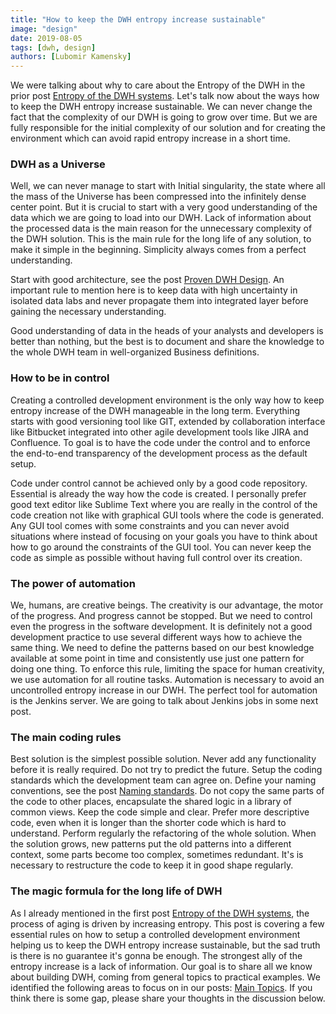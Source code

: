 ```yaml
---
title: "How to keep the DWH entropy increase sustainable"
image: "design"
date: 2019-08-05
tags: [dwh, design]
authors: [Lubomir Kamensky]
---
```


We were talking about why to care about the Entropy of the DWH in the prior post [Entropy of the DWH systems](https://posts.dwhacademy.com/entropy-of-dwh/). Let's talk now about the ways how to keep the DWH entropy increase sustainable.  We can never change the fact that the complexity of our DWH is going to grow over time. But we are fully responsible for the initial complexity of our solution and for creating the environment which can avoid rapid entropy increase in a short time.

### DWH as a Universe
Well, we can never manage to start with Initial singularity, the state where all the mass of the Universe has been compressed into the infinitely dense center point.  But it is crucial to start with a very good understanding of the data which we are going to load into our DWH. Lack of information about the processed data is the main reason for the unnecessary complexity of the DWH solution.  This is the main rule for the long life of any solution, to make it simple in the beginning.  Simplicity always comes from a perfect understanding.

Start with good architecture, see the post [Proven DWH Design](https://posts.dwhacademy.com/proven-design/).  An important rule to mention here is to keep data with high uncertainty in isolated data labs and never propagate them into integrated layer before gaining the necessary understanding. 

Good understanding of data in the heads of your analysts and developers is better than nothing, but the best is to document and share the knowledge to the whole DWH team in well-organized Business definitions.

### How to be in control
Creating a controlled development environment is the only way how to keep entropy increase of the DWH manageable in the long term.  Everything starts with good versioning tool like GIT, extended by collaboration interface like Bitbucket integrated into other agile development tools like JIRA and Confluence.  To goal is to have the code under the control and to enforce the end-to-end transparency of the development process as the default setup.

Code under control cannot be achieved only by a good code repository. Essential is already the way how the code is created. I personally prefer good text editor like Sublime Text where you are really in the control of the code creation not like with graphical GUI tools where the code is generated.   Any GUI tool comes with some constraints and you can never avoid situations where instead of focusing on your goals you have to think about how to go around the constraints of the GUI tool. You can never keep the code as simple as possible without having full control over its creation.

### The power of automation
We, humans, are creative beings. The creativity is our advantage, the motor of the progress.  And progress cannot be stopped. But we need to control even the progress in the software development. It is definitely not a good development practice to use several different ways how to achieve the same thing. We need to define the patterns based on our best knowledge available at some point in time and consistently use just one pattern for doing one thing. To enforce this rule, limiting the space for human creativity, we use automation for all routine tasks. Automation is necessary to avoid an uncontrolled entropy increase in our DWH.  The perfect tool for automation is the Jenkins server.  We are going to talk about Jenkins jobs in some next post.

### The main coding rules  
Best solution is the simplest possible solution.  Never add any functionality before it is really required.  Do not try to predict the future.  Setup the coding standards which the development team can agree on. Define your naming conventions, see the post [Naming standards](https://posts.dwhacademy.com/naming-standards/).  Do not copy the same parts of the code to other places, encapsulate the shared logic in a library of common views.  Keep the code simple and clear. Prefer more descriptive code, even when it is longer than the shorter code which is hard to understand. Perform regularly the refactoring of the whole solution. When the solution grows, new patterns put the old patterns into a different context, some parts become too complex, sometimes redundant. It's is necessary to restructure the code to keep it in good shape regularly. 

###  The magic formula for the long life of DWH
As I already mentioned in the first post [Entropy of the DWH systems](https://posts.dwhacademy.com/entropy-of-dwh/), the process of aging is driven by increasing entropy.  This post is covering a few essential rules on how to setup a controlled development environment helping us to keep the DWH entropy increase sustainable, but the sad truth is there is no guarantee it's gonna be enough.  The strongest ally of the entropy increase is a lack of information.  Our goal is to share all we know about building DWH, coming from general topics to practical examples. We identified the following areas to focus on in our posts: [Main Topics](https://posts.dwhacademy.com/categories/). If you think there is some gap, please share your thoughts in the discussion below.
